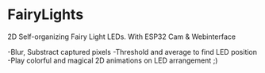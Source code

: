 # FairyLights
2D Self-organizing Fairy Light LEDs. With ESP32 Cam &amp; Webinterface

-Blur, Substract captured pixels
-Threshold and average to find LED position
-Play colorful and magical 2D animations on LED arrangement ;)
